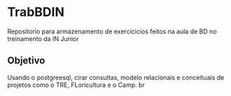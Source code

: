 # TrabBDIN
Repositorio para armazenamento de exercicicios feitos na aula de BD no treinamento da IN Junior

<h2>Objetivo</h2>
Usando o postgreesql, cirar consultas, modelo relacionais e conceituais de projetos como o TRE, FLoricultura e o Camp. br
